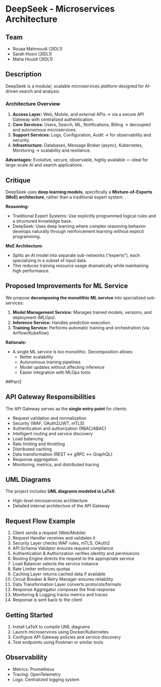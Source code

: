 # DeepSeek - Microservices Architecture

## Team 
- Rouaa Mahmoudi (3IDL1)  
- Sarah Hosni (3IDL1)  
- Maha Houidi (3IDL1)

## Description
DeepSeek is a modular, scalable microservices platform designed for AI-driven search and analysis.  

### Architecture Overview
1. **Access Layer:** Web, Mobile, and external APIs → via a secure API Gateway with centralized authentication.  
2. **Core Services:** Users, Search, ML, Notifications, Billing → decoupled and autonomous microservices.  
3. **Support Services:** Logs, Configuration, Audit → for observability and security.  
4. **Infrastructure:** Databases, Message Broker (async), Kubernetes, Monitoring → scalability and resilience.

**Advantages:** Evolutive, secure, observable, highly available — ideal for large-scale AI and search applications.

## Critique
DeepSeek uses **deep learning models**, specifically a **Mixture-of-Experts (MoE) architecture**, rather than a traditional expert system.

**Reasoning:**  
- Traditional Expert Systems: Use explicitly programmed logical rules and a structured knowledge base.  
- DeepSeek: Uses deep learning where complex reasoning behavior develops naturally through reinforcement learning without explicit programming.  

**MoE Architecture:**  
- Splits an AI model into separate sub-networks (“experts”), each specializing in a subset of input data.  
- This reduces training resource usage dramatically while maintaining high performance.

## Proposed Improvements for ML Service
We propose **decomposing the monolithic ML service** into specialized sub-services:

1. **Model Management Service:** Manages trained models, versions, and deployment (MLOps).  
2. **Inference Service:** Handles prediction execution.  
3. **Training Service:** Performs automatic training and orchestration (via Airflow/Kubeflow).

**Rationale:**  
- A single ML service is too monolithic. Decomposition allows:
  - Better scalability  
  - Autonomous training pipelines  
  - Model updates without affecting inference  
  - Easier integration with MLOps tools

##Part2

## API Gateway Responsibilities
The API Gateway serves as the **single entry point** for clients:  
- Request validation and normalization  
- Security (WAF, OAuth2/JWT, mTLS)  
- Authentication and authorization (RBAC/ABAC)  
- Intelligent routing and service discovery  
- Load balancing  
- Rate limiting and throttling  
- Distributed caching  
- Data transformation (REST ↔ gRPC ↔ GraphQL)  
- Response aggregation  
- Monitoring, metrics, and distributed tracing

## UML Diagrams
The project includes **UML diagrams modeled in LaTeX**:
- High-level microservices architecture  
- Detailed internal architecture of the API Gateway

## Request Flow Example
1. Client sends a request (Web/Mobile)  
2. Request Handler receives and validates it  
3. Security Layer checks WAF rules, mTLS, OAuth2  
4. API Schema Validator ensures request compliance  
5. Authentication & Authorization verifies identity and permissions  
6. Routing Engine directs the request to the appropriate service  
7. Load Balancer selects the service instance  
8. Rate Limiter enforces quotas  
9. Caching Layer returns cached data if available  
10. Circuit Breaker & Retry Manager ensures reliability  
11. Data Transformation Layer converts protocols/formats  
12. Response Aggregator composes the final response  
13. Monitoring & Logging tracks metrics and traces  
14. Response is sent back to the client

## Getting Started
1. Install LaTeX to compile UML diagrams  
2. Launch microservices using Docker/Kubernetes  
3. Configure API Gateway policies and service discovery  
4. Test endpoints using Postman or similar tools

## Observability
- Metrics: Prometheus  
- Tracing: OpenTelemetry  
- Logs: Centralized logging system
